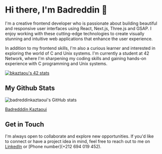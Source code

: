 Hi there, I'm Badreddin 👋
============================

I'm a creative frontend developer who is passionate about building beautiful and responsive user interfaces using React, Next.js, Three.js and GSAP. I enjoy working with these cutting-edge technologies to create visually stunning and intuitive web applications that enhance the user experience.

In addition to my frontend skills, I'm also a curious learner and interested in exploring the world of C and Unix systems. I'm currently a student at 42 Network, where I'm sharpening my coding skills and gaining hands-on experience with C programming and Unix systems.

[![bkaztaou's 42 stats](https://badge.mediaplus.ma/binary/bkaztaou)](https://github.com/oakoudad/badge42)

My Github Stats
---------------

![badreddinkaztaoui's GitHub stats](https://github-readme-stats.vercel.app/api?username=badreddinkaztaoui&show_icons=true&theme=transparent)
<div class="badge-base LI-profile-badge" data-locale="en_US" data-size="large" data-theme="dark" data-type="HORIZONTAL" data-vanity="badr-kaztaoui" data-version="v1"><a class="badge-base__link LI-simple-link" href="https://ma.linkedin.com/in/badr-kaztaoui?trk=profile-badge">Badredddin Kaztaoui</a></div>

Get in Touch
------------
I'm always open to collaborate and explore new opportunities. If you'd like to connect or have a project idea in mind, feel free to reach out to me on [LinkedIn](https://www.linkedin.com/in/badr-kaztaoui/) or [Phone number](+212 694 019 452).
</html>

